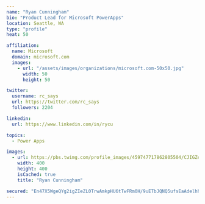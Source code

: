 ```yaml
---
name: "Ryan Cunningham"
bio: "Product Lead for Microsoft PowerApps"
location: Seattle, WA
type: "profile"
heat: 50

affiliation:
  name: Microsoft
  domain: microsoft.com
  images:
    - url: "/assets/images/organizations/microsoft.com-50x50.jpg"
      width: 50
      height: 50

twitter:
  username: rc_says
  url: https://twitter.com/rc_says
  followers: 2204

linkedin:
  url: https://www.linkedin.com/in/rycu

topics:
  - Power Apps

images:
  - url: https://pbs.twimg.com/profile_images/459747717862805504/CJIGZejd_400x400.png
    width: 400
    height: 400
    isCached: true
    title: "Ryan Cunningham"

secured: "En47X5WgeQYg2igZIeZL0TrwAmkpHU6tTwFRm0H/9uETbJQNQ5ufsEaAdelhhOZfkz+qVUdOzWJbYL4sCHTiiAcOe/+CHF9sVHKRb9RuzglgPtzbwSmpJrEjDbnDOc0YFAWXhP3db3joR8N4s2s98fMoL3oBc+haM3fDvtcUN1NWEhdjl+zZ8NDA2Kl12rRKD8wQfQ/T2tZUdyJdRlMf+ggonR4I7bctQjYYqhIYLJiokCmdyLXLPRDP4TRBLJjJ2kniIjis5x2VXb8i72uWPogxkPSz68r1Ux4A01t0+tVfylvBglWSN0AXVq83/SOjDh3JgRTQ6gNFxIc2buSzTN5h2YOZrOpvDIfSxzgtLMsjxfV5z9oVJ2W5qT5RSCrsJrgQPU5BQAt5bXBFX5Hm8uki3YTpaAFke/iCX+TEW1Y=;cMm3bQ7rRZMDY9FXz5qaYQ=="
---
```


